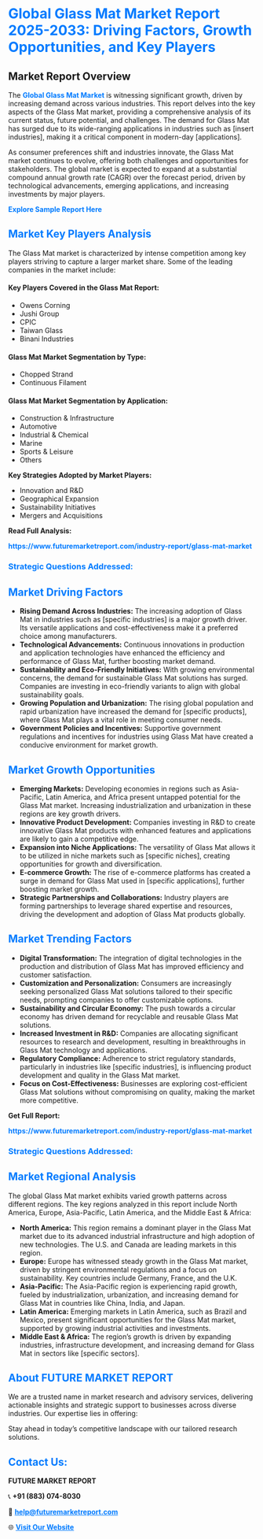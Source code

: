 <h1 style="color: #007BFF;">Global Glass Mat Market Report 2025-2033: Driving Factors, Growth Opportunities, and Key Players</h1>

<section id="overview">
<h2>Market Report Overview</h2>
<p>The <a href="https://www.futuremarketreport.com/industry-report/glass-mat-market" style="color: #007BFF; text-decoration: none;"><strong>Global Glass Mat Market</strong></a> is witnessing significant growth, driven by increasing demand across various industries. This report delves into the key aspects of the Glass Mat market, providing a comprehensive analysis of its current status, future potential, and challenges. The demand for Glass Mat has surged due to its wide-ranging applications in industries such as [insert industries], making it a critical component in modern-day [applications].</p>
<p>As consumer preferences shift and industries innovate, the Glass Mat market continues to evolve, offering both challenges and opportunities for stakeholders. The global market is expected to expand at a substantial compound annual growth rate (CAGR) over the forecast period, driven by technological advancements, emerging applications, and increasing investments by major players.</p>
</section>

<section id="overview">
<p><a href="https://www.futuremarketreport.com/request-sample/reportId=90605" style="color: #007BFF; text-decoration: none;"><strong>Explore Sample Report Here</strong></a></p>
</section>

<section id="key-players">
<h2 style="color: #007BFF;">Market Key Players Analysis</h2>
<p>The Glass Mat market is characterized by intense competition among key players striving to capture a larger market share. Some of the leading companies in the market include:</p>
<h4>Key Players Covered in the Glass Mat Report:</h4>
<ul><li>Owens Corning</li><li>Jushi Group</li><li>CPIC</li><li>Taiwan Glass</li><li>Binani Industries</li></ul>
<h4>Glass Mat Market Segmentation by Type:</h4>
<ul><li>Chopped Strand</li><li>Continuous Filament</li></ul>

<h4>Glass Mat Market Segmentation by Application:</h4>
<ul><li>Construction &amp; Infrastructure</li><li>Automotive</li><li>Industrial &amp; Chemical</li><li>Marine</li><li>Sports &amp; Leisure</li><li>Others</li></ul>
<p><strong>Key Strategies Adopted by Market Players:</strong></p>
<ul>
<li>Innovation and R&D</li>
<li>Geographical Expansion</li>
<li>Sustainability Initiatives</li>
<li>Mergers and Acquisitions</li>
</ul>
</section>

<section>
<p><strong>Read Full Analysis: </strong></p><a href="https://www.futuremarketreport.com/industry-report/glass-mat-market" style="color: #007BFF; text-decoration: none;"><strong>https://www.futuremarketreport.com/industry-report/glass-mat-market</strong></a>
<h3 style="color: #007BFF;">Strategic Questions Addressed:</h3>
</section>

<section id="driving-factors">
<h2 style="color: #007BFF;">Market Driving Factors</h2>
<ul>
<li><strong>Rising Demand Across Industries:</strong> The increasing adoption of Glass Mat in industries such as [specific industries] is a major growth driver. Its versatile applications and cost-effectiveness make it a preferred choice among manufacturers.</li>
<li><strong>Technological Advancements:</strong> Continuous innovations in production and application technologies have enhanced the efficiency and performance of Glass Mat, further boosting market demand.</li>
<li><strong>Sustainability and Eco-Friendly Initiatives:</strong> With growing environmental concerns, the demand for sustainable Glass Mat solutions has surged. Companies are investing in eco-friendly variants to align with global sustainability goals.</li>
<li><strong>Growing Population and Urbanization:</strong> The rising global population and rapid urbanization have increased the demand for [specific products], where Glass Mat plays a vital role in meeting consumer needs.</li>
<li><strong>Government Policies and Incentives:</strong> Supportive government regulations and incentives for industries using Glass Mat have created a conducive environment for market growth.</li>
</ul>
</section>

<section id="growth-opportunities">
<h2 style="color: #007BFF;">Market Growth Opportunities</h2>
<ul>
<li><strong>Emerging Markets:</strong> Developing economies in regions such as Asia-Pacific, Latin America, and Africa present untapped potential for the Glass Mat market. Increasing industrialization and urbanization in these regions are key growth drivers.</li>
<li><strong>Innovative Product Development:</strong> Companies investing in R&D to create innovative Glass Mat products with enhanced features and applications are likely to gain a competitive edge.</li>
<li><strong>Expansion into Niche Applications:</strong> The versatility of Glass Mat allows it to be utilized in niche markets such as [specific niches], creating opportunities for growth and diversification.</li>
<li><strong>E-commerce Growth:</strong> The rise of e-commerce platforms has created a surge in demand for Glass Mat used in [specific applications], further boosting market growth.</li>
<li><strong>Strategic Partnerships and Collaborations:</strong> Industry players are forming partnerships to leverage shared expertise and resources, driving the development and adoption of Glass Mat products globally.</li>
</ul>
</section>

<section id="trending-factors">
<h2 style="color: #007BFF;">Market Trending Factors</h2>
<ul>
<li><strong>Digital Transformation:</strong> The integration of digital technologies in the production and distribution of Glass Mat has improved efficiency and customer satisfaction.</li>
<li><strong>Customization and Personalization:</strong> Consumers are increasingly seeking personalized Glass Mat solutions tailored to their specific needs, prompting companies to offer customizable options.</li>
<li><strong>Sustainability and Circular Economy:</strong> The push towards a circular economy has driven demand for recyclable and reusable Glass Mat solutions.</li>
<li><strong>Increased Investment in R&D:</strong> Companies are allocating significant resources to research and development, resulting in breakthroughs in Glass Mat technology and applications.</li>
<li><strong>Regulatory Compliance:</strong> Adherence to strict regulatory standards, particularly in industries like [specific industries], is influencing product development and quality in the Glass Mat market.</li>
<li><strong>Focus on Cost-Effectiveness:</strong> Businesses are exploring cost-efficient Glass Mat solutions without compromising on quality, making the market more competitive.</li>
</ul>
</section>

<section>
<p><strong>Get Full Report: </strong></p><a href="https://www.futuremarketreport.com/industry-report/glass-mat-market" style="color: #007BFF; text-decoration: none;"><strong>https://www.futuremarketreport.com/industry-report/glass-mat-market</strong></a>
<h3 style="color: #007BFF;">Strategic Questions Addressed:</h3>
</section>


<section id="regional-analysis">
<h2 style="color: #007BFF;">Market Regional Analysis</h2>
<p>The global Glass Mat market exhibits varied growth patterns across different regions. The key regions analyzed in this report include North America, Europe, Asia-Pacific, Latin America, and the Middle East & Africa:</p>
<ul>
<li><strong>North America:</strong> This region remains a dominant player in the Glass Mat market due to its advanced industrial infrastructure and high adoption of new technologies. The U.S. and Canada are leading markets in this region.</li>
<li><strong>Europe:</strong> Europe has witnessed steady growth in the Glass Mat market, driven by stringent environmental regulations and a focus on sustainability. Key countries include Germany, France, and the U.K.</li>
<li><strong>Asia-Pacific:</strong> The Asia-Pacific region is experiencing rapid growth, fueled by industrialization, urbanization, and increasing demand for Glass Mat in countries like China, India, and Japan.</li>
<li><strong>Latin America:</strong> Emerging markets in Latin America, such as Brazil and Mexico, present significant opportunities for the Glass Mat market, supported by growing industrial activities and investments.</li>
<li><strong>Middle East & Africa:</strong> The region’s growth is driven by expanding industries, infrastructure development, and increasing demand for Glass Mat in sectors like [specific sectors].</li>
</ul>
</section>

<footer>
<h2 style="color: #007BFF;">About FUTURE MARKET REPORT</h2>
<p>We are a trusted name in market research and advisory services, delivering actionable insights and strategic support to businesses across diverse industries. Our expertise lies in offering:</p>

<p>Stay ahead in today’s competitive landscape with our tailored research solutions.</p>

<h2 style="color: #007BFF;">Contact Us:</h2>
<p><strong>FUTURE MARKET REPORT</strong></p>
<p>📞 <strong>+91 (883) 074-8030</strong></p>
<p>📧 <strong><a href="mailto:help@futuremarketreport.com" style="color: #007BFF;">help@futuremarketreport.com</a></strong></p>
<p>🌐 <strong><a href="https://www.futuremarketreport.com/" style="color: #007BFF;">Visit Our Website</a></strong></p>
</footer>